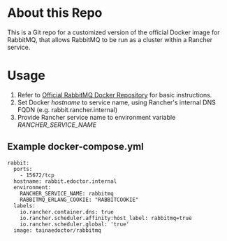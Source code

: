 # About this Repo
This is a Git repo for a customized version of the official Docker image for RabbitMQ, that allows RabbitMQ to be run as a cluster within a Rancher service.

# Usage

1. Refer to [Official RabbitMQ Docker Repository](https://hub.docker.com/_/rabbitmq/) for basic instructions.
1. Set Docker *hostname* to service name, using Rancher's internal DNS FQDN (e.g. rabbit.rancher.internal)
1. Provide Rancher service name to environment variable *RANCHER_SERVICE_NAME*

## Example docker-compose.yml

    rabbit:
      ports:
        - 15672/tcp
      hostname: rabbit.edoctor.internal
      environment:
        RANCHER_SERVICE_NAME: rabbitmq
        RABBITMQ_ERLANG_COOKIE: "RABBITCOOKIE"
      labels:
        io.rancher.container.dns: true
        io.rancher.scheduler.affinity:host_label: rabbitmq=true
        io.rancher.scheduler.global: 'true'
      image: tainaedoctor/rabbitmq
